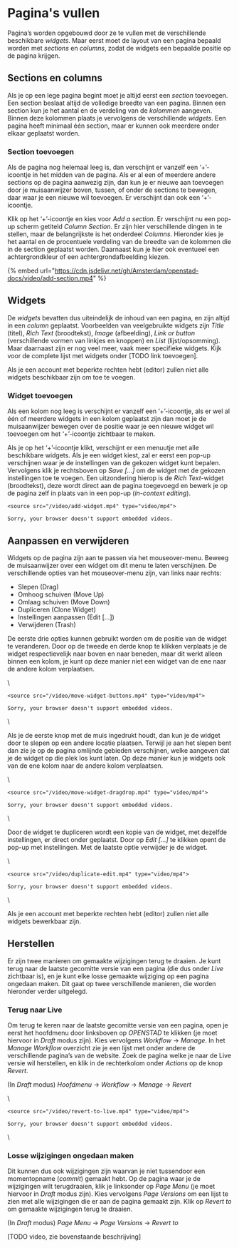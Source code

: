 # Pagina's vullen

Pagina’s worden opgebouwd door ze te vullen met de verschillende beschikbare _widgets_. Maar eerst moet de layout van een pagina bepaald worden met _sections_ en _columns_, zodat de widgets een bepaalde positie op de pagina krijgen.

## Sections en columns

Als je op een lege pagina begint moet je altijd eerst een _section_ toevoegen. Een section beslaat altijd de volledige breedte van een pagina. Binnen een section kun je het aantal en de verdeling van de _kolommen_ aangeven. Binnen deze kolommen plaats je vervolgens de verschillende _widgets_. Een pagina heeft minimaal één section, maar er kunnen ook meerdere onder elkaar geplaatst worden.

### Section toevoegen

Als de pagina nog helemaal leeg is, dan verschijnt er vanzelf een ‘+’-icoontje in het midden van de pagina. Als er al een of meerdere andere sections op de pagina aanwezig zijn, dan kun je er nieuwe aan toevoegen door je muisaanwijzer boven, tussen, of onder de sections te bewegen, daar waar je een nieuwe wil toevoegen. Er verschijnt dan ook een ‘+’-icoontje.

Klik op het ‘+’-icoontje en kies voor _Add a section_. Er verschijnt nu een pop-up scherm getiteld _Column Section_. Er zijn hier verschillende dingen in te stellen, maar de belangrijkste is het onderdeel _Columns_. Hieronder kies je het aantal en de procentuele verdeling van de breedte van de kolommen die in de section geplaatst worden. Daarnaast kun je hier ook eventueel een achtergrondkleur of een achtergrondafbeelding kiezen.

{% embed url="https://cdn.jsdelivr.net/gh/Amsterdam/openstad-docs/video/add-section.mp4" %}



## Widgets

De _widgets_ bevatten dus uiteindelijk de inhoud van een pagina, en zijn altijd in een _column_ geplaatst. Voorbeelden van veelgebruikte widgets zijn _Title_ (titel), _Rich Text_ (broodtekst), _Image_ (afbeelding), _Link or button_ (verschillende vormen van linkjes en knoppen) en _List_ (lijst/opsomming). Maar daarnaast zijn er nog veel meer, vaak meer specifieke widgets. Kijk voor de complete lijst met widgets onder \[TODO link toevoegen].

Als je een account met beperkte rechten hebt (editor) zullen niet alle widgets beschikbaar zijn om toe te voegen.

### Widget toevoegen

Als een kolom nog leeg is verschijnt er vanzelf een ‘+’-icoontje, als er wel al één of meerdere widgets in een kolom geplaatst zijn dan moet je de muisaanwijzer bewegen over de positie waar je een nieuwe widget wil toevoegen om het ‘+’-icoontje zichtbaar te maken.

Als je op het ‘+’-icoontje klikt, verschijnt er een menuutje met alle beschikbare widgets. Als je een widget kiest, zal er eerst een pop-up verschijnen waar je de instellingen van de gekozen widget kunt bepalen. Vervolgens klik je rechtsboven op _Save \[...]_ om de widget met de gekozen instellingen toe te voegen. Een uitzondering hierop is de _Rich Text_-widget (broodtekst), deze wordt direct aan de pagina toegevoegd en bewerk je op de pagina zelf in plaats van in een pop-up (_in-context editing_).

```
<source src="/video/add-widget.mp4" type="video/mp4">

Sorry, your browser doesn't support embedded videos.
```

## Aanpassen en verwijderen

Widgets op de pagina zijn aan te passen via het mouseover-menu. Beweeg de muisaanwijzer over een widget om dit menu te laten verschijnen. De verschillende opties van het mouseover-menu zijn, van links naar rechts:

* Slepen (Drag)
* Omhoog schuiven (Move Up)
* Omlaag schuiven (Move Down)
* Dupliceren (Clone Widget)
* Instellingen aanpassen (Edit \[...])
* Verwijderen (Trash)

De eerste drie opties kunnen gebruikt worden om de positie van de widget te veranderen. Door op de tweede en derde knop te klikken verplaats je de widget respectievelijk naar boven en naar beneden, maar dit werkt alleen binnen een kolom, je kunt op deze manier niet een widget van de ene naar de andere kolom verplaatsen.

\


```
<source src="/video/move-widget-buttons.mp4" type="video/mp4">

Sorry, your browser doesn't support embedded videos.
```

\


Als je de eerste knop met de muis ingedrukt houdt, dan kun je de widget door te slepen op een andere locatie plaatsen. Terwijl je aan het slepen bent dan zie je op de pagina omlijnde gebieden verschijnen, welke aangeven dat je de widget op die plek los kunt laten. Op deze manier kun je widgets ook van de ene kolom naar de andere kolom verplaatsen.

\


```
<source src="/video/move-widget-dragdrop.mp4" type="video/mp4">

Sorry, your browser doesn't support embedded videos.
```

\


Door de widget te dupliceren wordt een kopie van de widget, met dezelfde instellingen, er direct onder geplaatst. Door op _Edit \[...]_ te klikken opent de pop-up met instellingen. Met de laatste optie verwijder je de widget.

\


```
<source src="/video/duplicate-edit.mp4" type="video/mp4">

Sorry, your browser doesn't support embedded videos.
```

\


Als je een account met beperkte rechten hebt (editor) zullen niet alle widgets bewerkbaar zijn.

## Herstellen

Er zijn twee manieren om gemaakte wijzigingen terug te draaien. Je kunt terug naar de laatste gecomitte versie van een pagina (die dus onder _Live_ zichtbaar is), en je kunt elke losse gemaakte wijziging op een pagina ongedaan maken. Dit gaat op twee verschillende manieren, die worden hieronder verder uitgelegd.

### Terug naar Live

Om terug te keren naar de laatste gecomitte versie van een pagina, open je eerst het hoofdmenu door linksboven op _OPENSTAD_ te klikken (je moet hiervoor in _Draft_ modus zijn). Kies vervolgens _Workflow_ → _Manage_. In het _Manage Workflow_ overzicht zie je een lijst met onder andere de verschillende pagina’s van de website. Zoek de pagina welke je naar de Live versie wil herstellen, en klik in de rechterkolom onder _Actions_ op de knop _Revert_.

(In _Draft_ modus) _Hoofdmenu_ → _Workflow_ → _Manage_ → _Revert_

\


```
<source src="/video/revert-to-live.mp4" type="video/mp4">

Sorry, your browser doesn't support embedded videos.
```

\


### Losse wijzigingen ongedaan maken

Dit kunnen dus ook wijzigingen zijn waarvan je niet tussendoor een momentopname (_commit_) gemaakt hebt. Op de pagina waar je de wijzigingen wilt terugdraaien, klik je linksonder op _Page Menu_ (je moet hiervoor in _Draft_ modus zijn). Kies vervolgens _Page Versions_ om een lijst te zien met alle wijzigingen die er aan de pagina gemaakt zijn. Klik op _Revert to_ om gemaakte wijzigingen terug te draaien.

(In _Draft_ modus) _Page Menu_ → _Page Versions_ → _Revert to_

\[TODO video, zie bovenstaande beschrijving]
